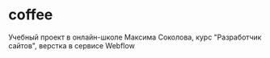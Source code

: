 # coffee
Учебный проект в онлайн-школе Максима Соколова, курс "Разработчик сайтов", верстка в сервисе Webflow
